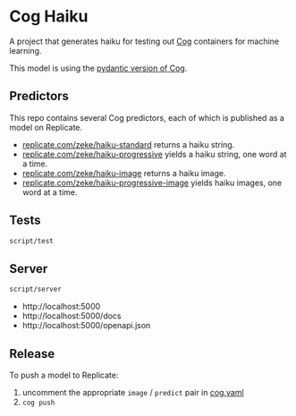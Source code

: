 # Cog Haiku

A project that generates haiku for testing out [Cog](https://github.com/replicate/cog) containers for machine learning.

This model is using the [pydantic version of Cog](https://github.com/replicate/cog/releases/tag/v0.1.0).

## Predictors

This repo contains several Cog predictors, each of which is published as a model on Replicate.

- [replicate.com/zeke/haiku-standard](https://replicate.com/zeke/haiku-standard) returns a haiku string.
- [replicate.com/zeke/haiku-progressive](https://replicate.com/zeke/haiku-standard) yields a haiku string, one word at a time.
- [replicate.com/zeke/haiku-image](https://replicate.com/zeke/haiku-image) returns a haiku image.
- [replicate.com/zeke/haiku-progressive-image](https://replicate.com/zeke/haiku-progressive-image) yields haiku images, one word at a time.

## Tests

```sh
script/test
```

## Server

```sh
script/server
```

- http://localhost:5000
- http://localhost:5000/docs
- http://localhost:5000/openapi.json

## Release

To push a model to Replicate:

1. uncomment the appropriate `image` / `predict` pair in [cog.yaml](cog.yaml)
1. `cog push`